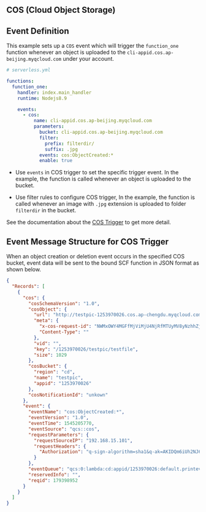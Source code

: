 ## COS (Cloud Object Storage)

## Event Definition

This example sets up a `COS` event which will trigger the `function_one` function whenever an object is uploaded to the `cli-appid.cos.ap-beijing.myqcloud.com` under your account.

```yml
# serverless.yml

functions:
  function_one:
    handler: index.main_handler
    runtime: Nodejs8.9

    events:
      - cos:
          name: cli-appid.cos.ap-beijing.myqcloud.com
          parameters:
            bucket: cli-appid.cos.ap-beijing.myqcloud.com
            filter:
              prefix: filterdir/
              suffix: .jpg
            events: cos:ObjectCreated:*
            enable: true
```

- Use `events` in COS trigger to set the specific trigger event. In the example, the function is called whenever an object is uploaded to the bucket.

- Use filter rules to configure COS trigger, In the example, the function is called whenever an image with `.jpg` extension is uploaded to folder `filterdir` in the bucket.

See the documentation about the [COS Trigger](https://intl.cloud.tencent.com/document/product/583/9707) to get more detail.

## Event Message Structure for COS Trigger

When an object creation or deletion event occurs in the specified COS bucket, event data will be sent to the bound SCF function in JSON format as shown below.

```json
{
  "Records": [
    {
      "cos": {
        "cosSchemaVersion": "1.0",
        "cosObject": {
          "url": "http://testpic-1253970026.cos.ap-chengdu.myqcloud.com/testfile",
          "meta": {
            "x-cos-request-id": "NWMxOWY4MGFfMjViMjU4NjRfMTUyMV8yNzhhZjM=",
            "Content-Type": ""
          },
          "vid": "",
          "key": "/1253970026/testpic/testfile",
          "size": 1029
        },
        "cosBucket": {
          "region": "cd",
          "name": "testpic",
          "appid": "1253970026"
        },
        "cosNotificationId": "unkown"
      },
      "event": {
        "eventName": "cos:ObjectCreated:*",
        "eventVersion": "1.0",
        "eventTime": 1545205770,
        "eventSource": "qcs::cos",
        "requestParameters": {
          "requestSourceIP": "192.168.15.101",
          "requestHeaders": {
            "Authorization": "q-sign-algorithm=sha1&q-ak=AKIDQm6iUh2NJ6jL41tVUis9KpY5Rgv49zyC&q-sign-time=1545205709;1545215769&q-key-time=1545205709;1545215769&q-header-list=host;x-cos-storage-class&q-url-param-list=&q-signature=098ac7dfe9cf21116f946c4b4c29001c2b449b14"
          }
        },
        "eventQueue": "qcs:0:lambda:cd:appid/1253970026:default.printevent.$LATEST",
        "reservedInfo": "",
        "reqid": 179398952
      }
    }
  ]
}
```
